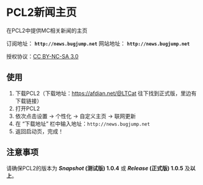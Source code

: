 # PCL2新闻主页

在PCL2中提供MC相关新闻的主页

订阅地址： **`http://news.bugjump.net`**
网站地址： **`http://news.bugjump.net`**

授权协议：[CC BY-NC-SA 3.0](https://creativecommons.org/licenses/by-nc-sa/3.0/)

## 使用

1. 下载PCL2（下载地址：<https://afdian.net/@LTCat> 往下找到正式版，里边有下载链接）
2. 打开PCL2
3. 依次点击设置 -> 个性化 -> 自定义主页 -> 联网更新
4. 在 “下载地址” 栏中输入地址：`http://news.bugjump.net`
5. 返回启动页，完成！

## 注意事项

请确保PCL2的版本为 ***Snapshot* (测试版) 1.0.4** 或 ***Release* (正式版) 1.0.5** 及**以上**。
